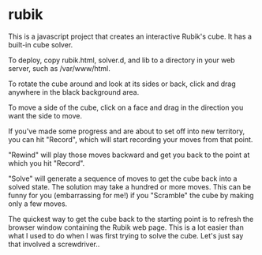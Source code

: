 # rubik
This is a javascript project that creates an interactive Rubik's cube.  It has a built-in cube solver.

To deploy, copy rubik.html, solver.d, and lib to a directory in your web server, such as /var/www/html.

To rotate the cube around and look at its sides or back, click and drag anywhere in the black background area.

To move a side of the cube, click on a face and drag in the direction you want the side to move.

If you've made some progress and are about to set off into new territory, you can hit "Record", which will start recording your moves from that point.

"Rewind" will play those moves backward and get you back to the point at which you hit "Record".

"Solve" will generate a sequence of moves to get the cube back into a solved state.  The solution may take a hundred or more moves.  This can be funny for you (embarrassing for me!) if you "Scramble" the cube by making only a few moves.

The quickest way to get the cube back to the starting point is to refresh the browser window containing the Rubik web page.  This is a lot easier than what I used to do when I was first trying to solve the cube.  Let's just say that involved a screwdriver..

